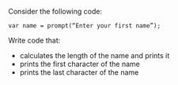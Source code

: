Consider the following code:

```
var name = prompt(“Enter your first name”);
```

Write code that:
* calculates the length of the name and prints it
* prints the first character of the name
* prints the last character of the name
